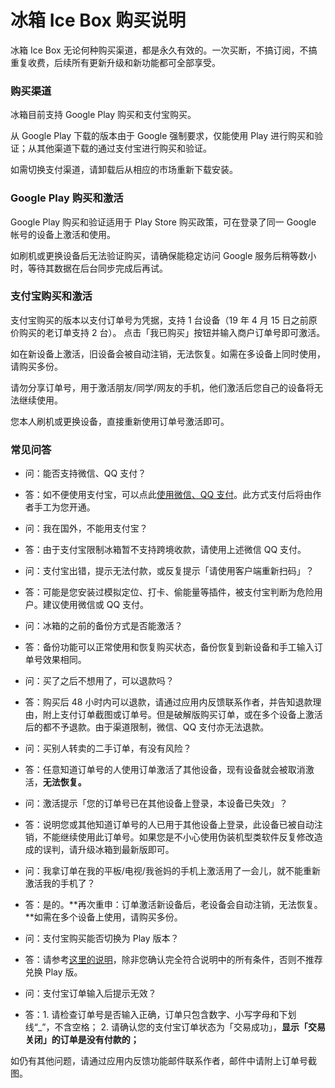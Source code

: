 <script src="/main.js?raw=true"></script>

# 冰箱 Ice Box 购买说明

冰箱 Ice Box 无论何种购买渠道，都是永久有效的。一次买断，不搞订阅，不搞重复收费，后续所有更新升级和新功能都可全部享受。

### 购买渠道

冰箱目前支持 Google Play 购买和支付宝购买。

从 Google Play 下载的版本由于 Google 强制要求，仅能使用 Play 进行购买和验证；从其他渠道下载的通过支付宝进行购买和验证。

如需切换支付渠道，请卸载后从相应的市场重新下载安装。

### Google Play 购买和激活

Google Play 购买和验证适用于 Play Store 购买政策，可在登录了同一 Google 帐号的设备上激活和使用。

如刷机或更换设备后无法验证购买，请确保能稳定访问 Google 服务后稍等数小时，等待其数据在后台同步完成后再试。

### 支付宝购买和激活

支付宝购买的版本以支付订单号为凭据，支持 1 台设备（19 年 4 月 15 日之前原价购买的老订单支持 2 台）。
点击「我已购买」按钮并输入商户订单号即可激活。

如在新设备上激活，旧设备会被自动注销，无法恢复。如需在多设备上同时使用，请购买多份。

请勿分享订单号，用于激活朋友/同学/网友的手机，他们激活后您自己的设备将无法继续使用。

您本人刷机或更换设备，直接重新使用订单号激活即可。


### 常见问答

- 问：能否支持微信、QQ 支付？
- 答：如不便使用支付宝，可以点此[使用微信、QQ 支付](https://iceboxdoc.catchingnow.com/%E5%85%B6%E4%BB%96%E6%94%AF%E4%BB%98%E6%96%B9%E5%BC%8F)。此方式支付后将由作者手工为您开通。

- 问：我在国外，不能用支付宝？
- 答：由于支付宝限制冰箱暂不支持跨境收款，请使用上述微信 QQ 支付。

- 问：支付宝出错，提示无法付款，或反复提示「请使用客户端重新扫码」？
- 答：可能是您安装过模拟定位、打卡、偷能量等插件，被支付宝判断为危险用户。建议使用微信或 QQ 支付。

- 问：冰箱的之前的备份方式是否能激活？
- 答：备份功能可以正常使用和恢复购买状态，备份恢复到新设备和手工输入订单号效果相同。

- 问：买了之后不想用了，可以退款吗？
- 答：购买后 48 小时内可以退款，请通过应用内反馈联系作者，并告知退款理由，附上支付订单截图或订单号。但是破解版购买订单，或在多个设备上激活后的都不予退款。由于渠道限制，微信、QQ 支付亦无法退款。

- 问：买别人转卖的二手订单，有没有风险？
- 答：任意知道订单号的人使用订单激活了其他设备，现有设备就会被取消激活，**无法恢复。**

- 问：激活提示「您的订单号已在其他设备上登录，本设备已失效」？
- 答：说明您或其他知道订单号的人已用于其他设备上登录，此设备已被自动注销，不能继续使用此订单号。如果您是不小心使用伪装机型类软件反复修改造成的误判，请升级冰箱到最新版即可。

- 问：我拿订单在我的平板/电视/我爸妈的手机上激活用了一会儿，就不能重新激活我的手机了？
- 答：是的。**再次重申：订单激活新设备后，老设备会自动注销，无法恢复。**如需在多个设备上使用，请购买多份。

- 问：支付宝购买能否切换为 Play 版本？
- 答：请参考[这里的说明](https://iceboxdoc.catchingnow.com/%E6%94%AF%E4%BB%98%E5%AE%9D%E5%85%91%E6%8D%A2%20Play%20%E5%85%91%E6%8D%A2%E7%A0%81)，除非您确认完全符合说明中的所有条件，否则不推荐兑换 Play 版。

- 问：支付宝订单输入后提示无效？
- 答：1. 请检查订单号是否输入正确，订单只包含数字、小写字母和下划线“_”，不含空格； 2. 请确认您的支付宝订单状态为「交易成功」，**显示「交易关闭」的订单是没有付款的；**


如仍有其他问题，请通过应用内反馈功能邮件联系作者，邮件中请附上订单号截图。
